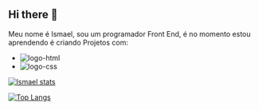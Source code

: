 ## Hi there 👋

Meu nome é Ismael, sou um programador Front End, é no momento estou aprendendo é criando Projetos com:

   - <img src="https://img.shields.io/badge/HTML-239120?style=for-the-badge&logo=html5&logoColor=white" alt="logo-html" />
   - <img src="https://img.shields.io/badge/CSS3-1572B6?style=for-the-badge&logo=css3&logoColor=white" alt="logo-css" />

   [![Ismael stats](https://github-readme-stats.vercel.app/api?username=Ismaelcardoso19)](https://github.com/anuraghazra/github-readme-stats)

   [![Top Langs](https://github-readme-stats.vercel.app/api/top-langs/?username=Ismaelcardoso19)](https://github.com/anuraghazra/github-readme-stats)


